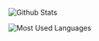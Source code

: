![Github Stats](https://github-readme-stats.vercel.app/api?username=Origin-yy&show_icons=true&theme=dark&count_private=true)

![Most Used Languages](https://github-readme-stats.vercel.app/api/top-langs/?username=Origin-yy&theme=dark&layout=compact)
